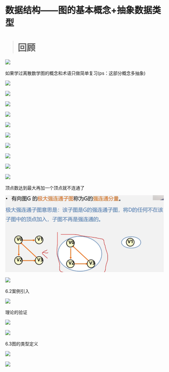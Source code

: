 数据结构——图的基本概念+抽象数据类型
===================

> 回顾
> ==

![](https://i0.hdslb.com/bfs/article/eb855f0f38eca90b3e5d577c593d13a7613fc104.png)

如果学过离散数学图的概念和术语只做简单复习(ps：这部分概念多抽象)

![](https://i0.hdslb.com/bfs/article/b9840facd58c97be55226aa37dc2db0d1ed5e0d9.png)

![](https://i0.hdslb.com/bfs/article/70c1879bdf6646e6e812544ff023aad8ae53a5b4.png)

![](https://i0.hdslb.com/bfs/article/91cfeabd8d7add3e1cba183ddd37fd8de11a98d5.png)

![](https://i0.hdslb.com/bfs/article/97291292d7b906e3229945f3266cc22f23f69352.png)

![](https://i0.hdslb.com/bfs/article/eaba58f3193e7685851996cb5455cbe506b88f1b.png)

![](https://i0.hdslb.com/bfs/article/ed8d9c11f5291785ce26ee3435d7af8f55446026.png)

![](https://i0.hdslb.com/bfs/article/bfbe17dfae3b83c25313afd85144058a8d2d31fe.png)

![](https://i0.hdslb.com/bfs/article/0db81564fd07269726dfc21b7928e04be9a5ed6f.png)

![](https://i0.hdslb.com/bfs/article/13c5c61fa9bf6fe7c9053fb4767a73984b1da8bc.png)

![](https://i0.hdslb.com/bfs/article/d09d54a2eaac03106c2e39376cab31fd4b5710ed.png)

顶点数达到最大再加一个顶点就不连通了

![1667631665339](6-1-图的基本概念和抽象数据类型.assets/1667631665339-1667631665725.png)

![](https://i0.hdslb.com/bfs/article/b04419e347b1d230d2e9adb3945cf7d6e2bf4e5e.png)



6.2案例引入  

![](https://i0.hdslb.com/bfs/article/3cd48623afd2de23fced31fd6704011a48a64093.png)

理论的验证

![](https://i0.hdslb.com/bfs/article/7ada7e136a731fcad73bdbaa99a99eabbe341251.png)

![](https://i0.hdslb.com/bfs/article/4adb9255ada5b97061e610b682b8636764fe50ed.png)

6.3图的类型定义  

![](https://i0.hdslb.com/bfs/article/c1307532eae4548d5673cc2b5365372a70a3670d.png)

![](https://i0.hdslb.com/bfs/article/c62cf8e264cd3c499c3f05857e18778ad325fe0e.png)

  

